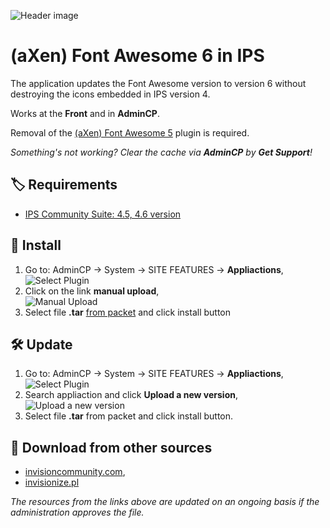 ![Header image](https://files.axendev.net/projects/ips/applications/fontawesome6/1.png)

# (aXen) Font Awesome 6 in IPS

The application updates the Font Awesome version to version 6 without destroying the icons embedded in IPS version 4.

Works at the **Front** and in **AdminCP**.

Removal of the [(aXen) Font Awesome 5](https://github.com/aXenDeveloper/ips-fontawesome5) plugin is required.

_Something's not working? Clear the cache via **AdminCP** by **Get Support**!_

## 🏷️ Requirements

- [IPS Community Suite: 4.5, 4.6 version](https://invisioncommunity.com/)

## 🧰 Install

1. Go to: AdminCP -> System -> SITE FEATURES -> **Appliactions**,  
   ![Select Plugin](https://files.axendev.net/github/app/admincp_select.png)
2. Click on the link **manual upload**,  
   ![Manual Upload](https://files.axendev.net/github/app/manual_upload.png)
3. Select file **.tar** [from packet](https://github.com/aXenDeveloper/ips-app-fontawesome6/releases) and click install button

## 🛠️ Update

1. Go to: AdminCP -> System -> SITE FEATURES -> **Appliactions**,  
   ![Select Plugin](https://files.axendev.net/github/app/admincp_select.png)
2. Search appliaction and click **Upload a new version**,  
   ![Upload a new version](https://files.axendev.net/github/app/new_version_upload.png)
3. Select file **.tar** from packet and click install button.

## 🔌 Download from other sources

- [invisioncommunity.com](https://invisioncommunity.com/files/file/10056-axen-font-awesome-6-in-ips/),
- [invisionize.pl](https://forum.invisionize.pl/files/file/837-axen-font-awesome-6-in-ips/)

_The resources from the links above are updated on an ongoing basis if the administration approves the file._
